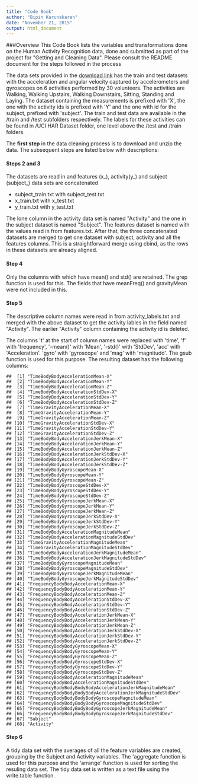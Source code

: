 ```yaml
---
title: "Code Book"
author: "Bipin Karunakaran"
date: "November 21, 2015"
output: html_document
---
```


###Overview
This Code Book lists the variables and transformations done on the Human Activity Recognition data, done and submitted as part of the project for "Getting and Cleaning Data". Please consult the README document for the steps followed in the process


The data sets provided in the [download link](https://d396qusza40orc.cloudfront.net/getdata%2Fprojectfiles%2FUCI%20HAR%20Dataset.zip ) has the train and test datasets with the acceleration and angular velocity captured by accelerometers and gyroscopes on 6 activities performed by 30 volunteers. The activities are Walking, Walking Upstairs, Walking Downstairs, Sitting, Standing and Laying. The dataset containing the measurements is prefixed with 'X', the one with the activity ids is prefixed with 'Y' and the one with id for the subject, prefixed with 'subject'. The train and test data are available in the /train and /test subfolders respectively. The labels for these activities can be found in /UCI HAR Dataset folder, one level above the /test and /train folders. 

The **first step** in the data cleaning process is to download and unzip the data. The subsequent steps are listed below with descriptions:

#### Steps 2 and 3
The datasets are read in and features (x_), activity(y_) and subject (subject_) data sets are concatenated  

+ subject_train.txt with subject_test.txt  
+ x_train.txt with x_test.txt  
+ y_train.txt with y_test.txt 

The lone column in the activity data set is named "Activity" and the one in the subject dataset is named "Subject". The features dataset is named with the values read in from features.txt. After that, the three concatenated datasets are merged to get one dataset with subject, activity and all the features columns. This is a straightforward merge using cbind, as the rows in these datasets are already aligned.

#### Step 4

Only the columns with which have mean() and std() are retained. The grep function is used for this. The fields that have meanFreq() and gravityMean were not included in this. 


#### Step 5

The descriptive column names were read in from activity_labels.txt and merged with the above dataset to get the activity lables in the field named "Activity". The earlier "Activity" column containing the activity id is deleted. 

The columns 't' at the start of column names were replaced with 'time', 'f' with 'frequency', '-mean()' with 'Mean', '-std()' with 'StdDev', 'acc' with 'Acceleration'. 'gyro' with 'gyroscope' and 'mag' with 'magnitudd'. The gsub function is used for this purpose. The resulting dataset has the following columns:


```
##  [1] "TimeBodyBodyAccelerationMean-X"                          
##  [2] "TimeBodyBodyAccelerationMean-Y"                          
##  [3] "TimeBodyBodyAccelerationMean-Z"                          
##  [4] "TimeBodyBodyAccelerationStdDev-X"                        
##  [5] "TimeBodyBodyAccelerationStdDev-Y"                        
##  [6] "TimeBodyBodyAccelerationStdDev-Z"                        
##  [7] "TimeGravityAccelerationMean-X"                           
##  [8] "TimeGravityAccelerationMean-Y"                           
##  [9] "TimeGravityAccelerationMean-Z"                           
## [10] "TimeGravityAccelerationStdDev-X"                         
## [11] "TimeGravityAccelerationStdDev-Y"                         
## [12] "TimeGravityAccelerationStdDev-Z"                         
## [13] "TimeBodyBodyAccelerationJerkMean-X"                      
## [14] "TimeBodyBodyAccelerationJerkMean-Y"                      
## [15] "TimeBodyBodyAccelerationJerkMean-Z"                      
## [16] "TimeBodyBodyAccelerationJerkStdDev-X"                    
## [17] "TimeBodyBodyAccelerationJerkStdDev-Y"                    
## [18] "TimeBodyBodyAccelerationJerkStdDev-Z"                    
## [19] "TimeBodyBodyGyroscopeMean-X"                             
## [20] "TimeBodyBodyGyroscopeMean-Y"                             
## [21] "TimeBodyBodyGyroscopeMean-Z"                             
## [22] "TimeBodyBodyGyroscopeStdDev-X"                           
## [23] "TimeBodyBodyGyroscopeStdDev-Y"                           
## [24] "TimeBodyBodyGyroscopeStdDev-Z"                           
## [25] "TimeBodyBodyGyroscopeJerkMean-X"                         
## [26] "TimeBodyBodyGyroscopeJerkMean-Y"                         
## [27] "TimeBodyBodyGyroscopeJerkMean-Z"                         
## [28] "TimeBodyBodyGyroscopeJerkStdDev-X"                       
## [29] "TimeBodyBodyGyroscopeJerkStdDev-Y"                       
## [30] "TimeBodyBodyGyroscopeJerkStdDev-Z"                       
## [31] "TimeBodyBodyAccelerationMagnitudeMean"                   
## [32] "TimeBodyBodyAccelerationMagnitudeStdDev"                 
## [33] "TimeGravityAccelerationMagnitudeMean"                    
## [34] "TimeGravityAccelerationMagnitudeStdDev"                  
## [35] "TimeBodyBodyAccelerationJerkMagnitudeMean"               
## [36] "TimeBodyBodyAccelerationJerkMagnitudeStdDev"             
## [37] "TimeBodyBodyGyroscopeMagnitudeMean"                      
## [38] "TimeBodyBodyGyroscopeMagnitudeStdDev"                    
## [39] "TimeBodyBodyGyroscopeJerkMagnitudeMean"                  
## [40] "TimeBodyBodyGyroscopeJerkMagnitudeStdDev"                
## [41] "FrequencyBodyBodyAccelerationMean-X"                     
## [42] "FrequencyBodyBodyAccelerationMean-Y"                     
## [43] "FrequencyBodyBodyAccelerationMean-Z"                     
## [44] "FrequencyBodyBodyAccelerationStdDev-X"                   
## [45] "FrequencyBodyBodyAccelerationStdDev-Y"                   
## [46] "FrequencyBodyBodyAccelerationStdDev-Z"                   
## [47] "FrequencyBodyBodyAccelerationJerkMean-X"                 
## [48] "FrequencyBodyBodyAccelerationJerkMean-Y"                 
## [49] "FrequencyBodyBodyAccelerationJerkMean-Z"                 
## [50] "FrequencyBodyBodyAccelerationJerkStdDev-X"               
## [51] "FrequencyBodyBodyAccelerationJerkStdDev-Y"               
## [52] "FrequencyBodyBodyAccelerationJerkStdDev-Z"               
## [53] "FrequencyBodyBodyGyroscopeMean-X"                        
## [54] "FrequencyBodyBodyGyroscopeMean-Y"                        
## [55] "FrequencyBodyBodyGyroscopeMean-Z"                        
## [56] "FrequencyBodyBodyGyroscopeStdDev-X"                      
## [57] "FrequencyBodyBodyGyroscopeStdDev-Y"                      
## [58] "FrequencyBodyBodyGyroscopeStdDev-Z"                      
## [59] "FrequencyBodyBodyAccelerationMagnitudeMean"              
## [60] "FrequencyBodyBodyAccelerationMagnitudeStdDev"            
## [61] "FrequencyBodyBodyBodyBodyAccelerationJerkMagnitudeMean"  
## [62] "FrequencyBodyBodyBodyBodyAccelerationJerkMagnitudeStdDev"
## [63] "FrequencyBodyBodyBodyBodyGyroscopeMagnitudeMean"         
## [64] "FrequencyBodyBodyBodyBodyGyroscopeMagnitudeStdDev"       
## [65] "FrequencyBodyBodyBodyBodyGyroscopeJerkMagnitudeMean"     
## [66] "FrequencyBodyBodyBodyBodyGyroscopeJerkMagnitudeStdDev"   
## [67] "Subject"                                                 
## [68] "Activity"
```

#### Step 6
A tidy data set with the averages of all the feature variables are created, grouping by the Subject and Activity variables. The 'aggregate function is used for this purpose and the 'arrange' function is used for sorting the resuling data set. The tidy data set is written as a text file using the write.table function. 










